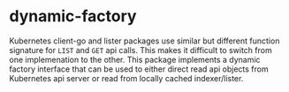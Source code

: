 # dynamic-factory

Kubernetes client-go and lister packages use similar but different function
signature for `LIST` and `GET` api calls. This makes it difficult to switch
from one implemenation to the other. This package implements a dynamic factory
interface that can be used to either direct read api objects from Kubernetes
api server or read from locally cached indexer/lister.
